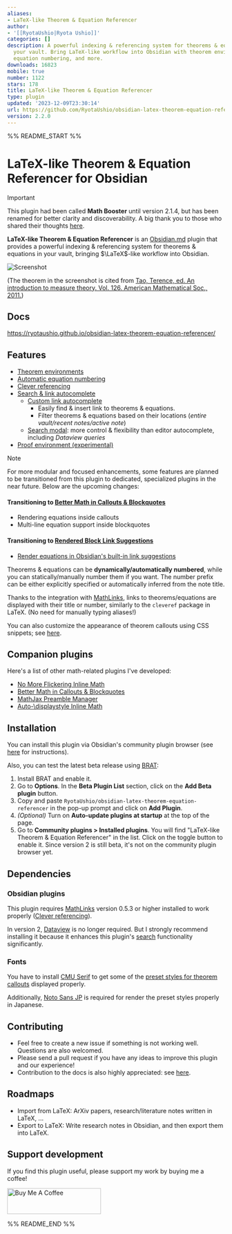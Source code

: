 ```yaml
---
aliases:
- LaTeX-like Theorem & Equation Referencer
author:
- '[[RyotaUshio|Ryota Ushio]]'
categories: []
description: A powerful indexing & referencing system for theorems & equations in
  your vault. Bring LaTeX-like workflow into Obsidian with theorem environments, automatic
  equation numbering, and more.
downloads: 16823
mobile: true
number: 1122
stars: 178
title: LaTeX-like Theorem & Equation Referencer
type: plugin
updated: '2023-12-09T23:30:14'
url: https://github.com/RyotaUshio/obsidian-latex-theorem-equation-referencer
version: 2.2.0
---
```


%% README_START %%

# LaTeX-like Theorem & Equation Referencer for Obsidian

> [!important]
> This plugin had been called **Math Booster** until version 2.1.4, but has been renamed for better clarity and discoverability. A big thank you to those who shared their thoughts [here](https://github.com/RyotaUshio/obsidian-math-booster/issues/210).

**LaTeX-like Theorem & Equation Referencer** is an [Obsidian.md](https://obsidian.md/) plugin that provides a powerful indexing & referencing system for theorems & equations in your vault, bringing $\LaTeX$-like workflow into Obsidian.

![Screenshot](https://raw.githubusercontent.com/RyotaUshio/obsidian-math-booster/1c7b106fcfbddccdcda8451de1c21a094994b686/docs/fig/screenshot.png)

(The theorem in the screenshot is cited from [Tao, Terence, ed. An introduction to measure theory. Vol. 126. American Mathematical Soc., 2011.](https://terrytao.files.wordpress.com/2012/12/gsm-126-tao5-measure-book.pdf))

## Docs

https://ryotaushio.github.io/obsidian-latex-theorem-equation-referencer/

## Features

- [Theorem environments](https://ryotaushio.github.io/obsidian-latex-theorem-equation-referencer/theorem-callouts/theorem-callouts.html)
- [Automatic equation numbering](https://ryotaushio.github.io/obsidian-latex-theorem-equation-referencer/equations.html)
- [Clever referencing](https://ryotaushio.github.io/obsidian-latex-theorem-equation-referencer/clever-referencing.html)
- [Search & link autocomplete](https://ryotaushio.github.io/obsidian-latex-theorem-equation-referencer/search-&-link-autocomplete/search-&-link-autocomplete.html)
  - [Custom link autocomplete](https://ryotaushio.github.io/obsidian-latex-theorem-equation-referencer/search-&-link-autocomplete/custom-link-autocomplete.html)
    - Easily find & insert link to theorems & equations.
    - Filter theorems & equations based on their locations (*entire vault/recent notes/active note*)
  - [Search modal](https://ryotaushio.github.io/obsidian-latex-theorem-equation-referencer/search-&-link-autocomplete/search-modal.html): more control & flexibility than editor autocomplete, including *Dataview queries*
- [Proof environment (experimental)](https://ryotaushio.github.io/obsidian-latex-theorem-equation-referencer/proof-environment.html)

> [!note]
> For more modular and focused enhancements, some features are planned to be transitioned from this plugin to dedicated, specialized plugins in the near future. Below are the upcoming changes:
> 
> #### Transitioning to [**Better Math in Callouts & Blockquotes**](https://github.com/RyotaUshio/obsidian-math-in-callout)
> 
> - Rendering equations inside callouts
> - Multi-line equation support inside blockquotes
> 
> #### Transitioning to [**Rendered Block Link Suggestions**](https://github.com/RyotaUshio/obsidian-rendered-block-link-suggestions)
> 
> - [Render equations in Obsidian's built-in link suggestions](https://ryotaushio.github.io/obsidian-latex-theorem-equation-referencer/search-&-link-autocomplete/enhancing-obsidian's-built-in-link-autocomplete.html)

Theorems & equations can be **dynamically/automatically numbered**, while you can statically/manually number them if you want.
The number prefix can be either explicitly specified or automatically inferred from the note title.

Thanks to the integration with [MathLinks](https://github.com/zhaoshenzhai/obsidian-mathlinks), links to theorems/equations are displayed with their title or number, similarly to the `cleveref` package in LaTeX. (No need for manually typing aliases!)

You can also customize the appearance of theorem callouts using CSS snippets; see [here](https://ryotaushio.github.io/obsidian-latex-theorem-equation-referencer/theorem-callouts/styling.html).

## Companion plugins

Here's a list of other math-related plugins I've developed:

- [No More Flickering Inline Math](https://github.com/RyotaUshio/obsidian-inline-math)
- [Better Math in Callouts & Blockquotes](https://github.com/RyotaUshio/obsidian-math-in-callout)
- [MathJax Preamble Manager](https://github.com/RyotaUshio/obsidian-mathjax-preamble-manager)
- [Auto-\\displaystyle Inline Math](https://github.com/RyotaUshio/obsidian-auto-displaystyle-inline-math)

## Installation

You can install this plugin via Obsidian's community plugin browser (see [here](https://help.obsidian.md/Extending+Obsidian/Community+plugins#Install+a+community+plugin) for instructions).

Also, you can test the latest beta release using [BRAT](https://github.com/TfTHacker/obsidian42-brat):

1.  Install BRAT and enable it.
2.  Go to **Options**. In the **Beta Plugin List** section, click on the **Add Beta plugin** button.
3.  Copy and paste `RyotaUshio/obsidian-latex-theorem-equation-referencer` in the pop-up prompt and click on **Add Plugin**.
4.  _(Optional)_ Turn on **Auto-update plugins at startup** at the top of the page.
5.  Go to **Community plugins > Installed plugins**. You will find "LaTeX-like Theorem & Equation Referencer" in the list. Click on the toggle button to enable it.
Since version 2 is still beta, it's not on the community plugin browser yet.

## Dependencies

### Obsidian plugins

This plugin requires [MathLinks](https://github.com/zhaoshenzhai/obsidian-mathlinks) version 0.5.3 or higher installed to work properly ([Clever referencing](https://ryotaushio.github.io/obsidian-latex-theorem-equation-referencer/clever-referencing.html)).

In version 2, [Dataview](https://github.com/blacksmithgu/obsidian-dataview) is no longer required. But I strongly recommend installing it because it enhances this plugin's [search](https://ryotaushio.github.io/obsidian-latex-theorem-equation-referencer/search-&-link-auto-completion/search-modal.html) functionality significantly.

### Fonts

You have to install [CMU Serif](https://www.cufonfonts.com/font/cmu-serif) to get some of the [preset styles for theorem callouts](https://ryotaushio.github.io/obsidian-latex-theorem-equation-referencer/theorem-callouts/styling.html) displayed properly.

Additionally, [Noto Sans JP](https://fonts.google.com/noto/specimen/Noto+Sans+JP) is required for render the preset styles properly in Japanese.

## Contributing

- Feel free to create a new issue if something is not working well. Questions are also welcomed.
- Please send a pull request if you have any ideas to improve this plugin and our experience!
- Contribution to the docs is also highly appreciated: see [here](https://github.com/RyotaUshio/obsidian-latex-theorem-equation-referencer-docs).

## Roadmaps

- Import from LaTeX: ArXiv papers, research/literature notes written in LaTeX, ...
- Export to LaTeX: Write research notes in Obsidian, and then export them into LaTeX.

## Support development

If you find this plugin useful, please support my work by buying me a coffee!

<a href="https://www.buymeacoffee.com/ryotaushio" target="_blank"><img src="https://cdn.buymeacoffee.com/buttons/v2/default-yellow.png" alt="Buy Me A Coffee" style="height: 60px !important;width: 217px !important;" ></a>


%% README_END %%